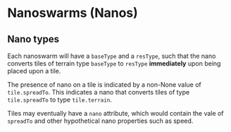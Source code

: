 # Nanoswarms (Nanos)

## Nano types

Each nanoswarm will have a `baseType` and a `resType`, such that the nano converts tiles of terrain type `baseType` to `resType` **immediately** upon being placed upon a tile.

The presence of nano on a tile is indicated by a non-None value of `tile.spreadTo`. This indicates a nano that converts tiles of type `tile.spreadTo` to type `tile.terrain`.

Tiles may eventually have a `nano` attribute, which would contain the vale of `spreadTo` and other hypothetical nano properties such as speed.
